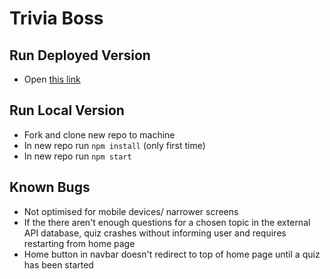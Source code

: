# Trivia Boss

## Run Deployed Version
- Open [this link](https://trivia-boss.netlify.app/)
## Run Local Version

- Fork and clone new repo to machine
- In new repo run `npm install` (only first time) 
- In new repo run `npm start`

## Known Bugs
- Not optimised for mobile devices/ narrower screens
- If the there aren't enough questions for a chosen topic in the external API database, quiz crashes without informing user and requires restarting from home page
- Home button in navbar doesn't redirect to top of home page until a quiz has been started
